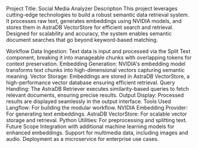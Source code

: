 Project Title: Social Media Analyzer
Description
This project leverages cutting-edge technologies to build a robust semantic data retrieval system. It processes raw text, generates embeddings using NVIDIA models, and stores them in AstraDB VectorStore for efficient search and retrieval. Designed for scalability and accuracy, the system enables semantic document searches that go beyond keyword-based matching.

Workflow
Data Ingestion: Text data is input and processed via the Split Text component, breaking it into manageable chunks with overlapping tokens for context preservation.
Embedding Generation: NVIDIA's embedding model transforms text chunks into high-dimensional vectors capturing semantic meaning.
Vector Storage: Embeddings are stored in AstraDB VectorStore, a high-performance vector database ensuring efficient retrieval.
Query Handling: The AstraDB Retriever executes similarity-based queries to fetch relevant documents, ensuring precise results.
Output Display: Processed results are displayed seamlessly in the output interface.
Tools Used
Langflow: For building the modular workflow.
NVIDIA Embedding Provider: For generating text embeddings.
AstraDB VectorStore: For scalable vector storage and retrieval.
Python Utilities: For preprocessing and splitting text.
Future Scope
Integration with additional machine learning models for enhanced embeddings.
Support for multimedia data, including images and audio.
Deployment as a microservice for enterprise use cases.
